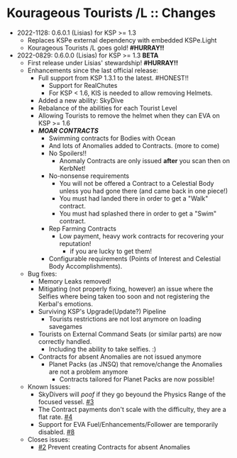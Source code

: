 # Kourageous Tourists /L :: Changes

* 2022-1128: 0.6.0.1 (Lisias) for KSP >= 1.3
	+ Replaces KSPe external dependency with embedded KSPe.Light
	+ Kourageous Tourists /L goes gold!  **#HURRAY!!**
* 2022-0829: 0.6.0.0 (Lisias) for KSP >= 1.3 **BETA**
	+ First release under Lisias' stewardship! **#HURRAY!!**
	+ Enhancements since the last official release:
		- Full support from KSP 1.3.1 to the latest. #HONEST!!
			- Support for RealChutes
			- For KSP < 1.6, KIS is needed to allow removing Helmets.
		- Added a new ability: SkyDive
		- Rebalance of the abilities for each Tourist Level
		- Allowing Tourists to remove the helmet when they can EVA on KSP >= 1.6
		- ***MOAR CONTRACTS***
			- Swimming contracts for Bodies with Ocean
			- And lots of Anomalies added to Contracts. (more to come)
			- No Spoilers!!
				- Anomaly Contracts are only issued **after** you scan then on KerbNet!
			- No-nonsense requirements
				- You will not be offered a Contract to a Celestial Body unless you had gone there (and came back in one piece!) 
				- You must had landed there in order to get a "Walk" contract.
				- You must had splashed there in order to get a "Swim" contract.
			- Rep Farming Contracts
				- Low payment, heavy work contracts for recovering your reputation!
					- if you are lucky to get them!
			- Configurable requirements (Points of Interest and Celestial Body Accomplishments).
	+ Bug fixes:
		- Memory Leaks removed!
		- Mitigating (not properly fixing, however) an issue where the Selfies where being taken too soon and not registering the Kerbal's emotions.
		- Surviving KSP's Upgrade(Update?) Pipeline
			- Tourists restrictions are not lost anymore on loading savegames
		- Tourists on External Command Seats (or similar parts) are now correctly handled.
			- Including the ability to take selfies. :) 
		- Contracts for absent Anomalies are not issued anymore
			- Planet Packs (as JNSQ) that remove/change the Anomalies are not a problem anymore
				- Contracts tailored for Planet Packs are now possible!  
	+ Known Issues:
		- SkyDivers will *poof* if they go beyound the Physics Range of the focused vessel. [#3](https://github.com/net-lisias-ksp/KourageousTourists/issues/3)
		- The Contract payments don't scale with the difficulty, they are a flat rate. [#4](https://github.com/net-lisias-ksp/KourageousTourists/issues/4)
		- Support for EVA Fuel/Enhancements/Follower are temporarily disabled. [#8](https://github.com/net-lisias-ksp/KourageousTourists/issues/8)
	+ Closes issues:
		- [#2](https://github.com/net-lisias-ksp/KourageousTourists/issues/2) Prevent creating Contracts for absent Anomalies
